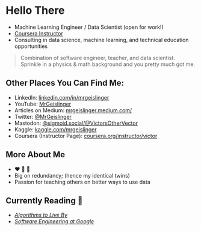 # Hello There

* Machine Learning Engineer / Data Scientist (open for work!)
* [Coursera Instructor](https://www.coursera.org/instructor/victor)
* Consulting in data science, machine learning, and technical education opportunities


> Combination of software engineer, teacher, and data scientist. Sprinkle in a physics & math background and you pretty much got me.

## Other Places You Can Find Me:

- LinkedIn: [linkedin.com/in/mrgeislinger](https://www.linkedin.com/in/mrgeislinger/)
- YouTube: [MrGeislinger](https://www.youtube.com/channel/UCPr9pMzkuMIlSvkxyEv1IoQ)
- Articles on Medium: [mrgeislinger.medium.com/](https://mrgeislinger.medium.com/)
- Twitter: [@MrGeislinger](https://twitter.com/MrGeislinger)
- Mastodon: [@sigmoid.social/@VictorsOtherVector](https://sigmoid.social/@VictorsOtherVector)
- Kaggle: [kaggle.com/mrgeislinger](https://www.kaggle.com/mrgeislinger)
- Coursera (Instructor Page): [coursera.org/instructor/victor](https://www.coursera.org/instructor/victor)


## More About Me

- ❤️ 🐍 🐼
- Big on redundancy; (hence my identical twins)
- Passion for teaching others on better ways to use data


## Currently Reading 📖

- *[Algorithms to Live By](https://brianchristian.org/algorithms-to-live-by/)*
- *[Software Engineering at Google](https://www.oreilly.com/library/view/software-engineering-at/9781492082781/)*
